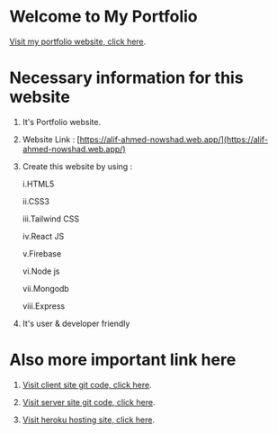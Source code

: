 # Welcome to My Portfolio

[Visit my portfolio website, click here](https://alif-ahmed-nowshad.web.app/).

# Necessary information for this website

1. It's Portfolio website.

2. Website Link : [https://alif-ahmed-nowshad.web.app/](https://alif-ahmed-nowshad.web.app/)

3. Create this website by using :

   i.HTML5

   ii.CSS3

   iii.Tailwind CSS

   iv.React JS

   v.Firebase

   vi.Node js

   vii.Mongodb

   viii.Express

4. It's user & developer friendly

# Also more important link here

1. [Visit client site git code, click here](https://github.com/muhammadnowshad/alif-ahmed-nowshad-s-portfolio).

2. [Visit server site git code, click here](https://github.com/muhammadnowshad/alif-ahmed-nowshads-portfolio-server).

3. [Visit heroku hosting site, click here](https://hidden-headland-31246.herokuapp.com/).
